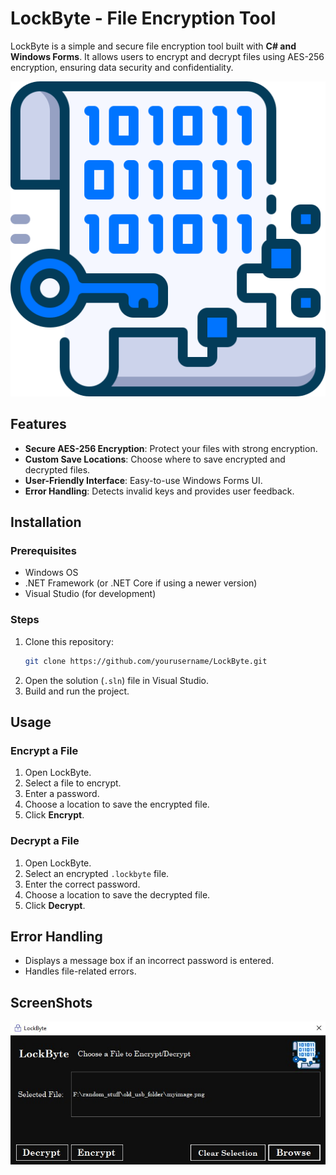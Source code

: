 # LockByte - File Encryption Tool

LockByte is a simple and secure file encryption tool built with **C# and Windows Forms**. It allows users to encrypt and decrypt files using AES-256 encryption, ensuring data security and confidentiality.

![LockByte logo](/Resources/data-encryption.png)

## Features
- **Secure AES-256 Encryption**: Protect your files with strong encryption.
- **Custom Save Locations**: Choose where to save encrypted and decrypted files.
- **User-Friendly Interface**: Easy-to-use Windows Forms UI.
- **Error Handling**: Detects invalid keys and provides user feedback.

## Installation
### Prerequisites
- Windows OS
- .NET Framework (or .NET Core if using a newer version)
- Visual Studio (for development)

### Steps
1. Clone this repository:
   ```sh
   git clone https://github.com/yourusername/LockByte.git
   ```
2. Open the solution (`.sln`) file in Visual Studio.
3. Build and run the project.

## Usage
### Encrypt a File
1. Open LockByte.
2. Select a file to encrypt.
3. Enter a password.
4. Choose a location to save the encrypted file.
5. Click **Encrypt**.

### Decrypt a File
1. Open LockByte.
2. Select an encrypted `.lockbyte` file.
3. Enter the correct password.
4. Choose a location to save the decrypted file.
5. Click **Decrypt**.

## Error Handling
- Displays a message box if an incorrect password is entered.
- Handles file-related errors.

## ScreenShots
![Start-up Screen](/screenshots/choosing-file.jpg)



